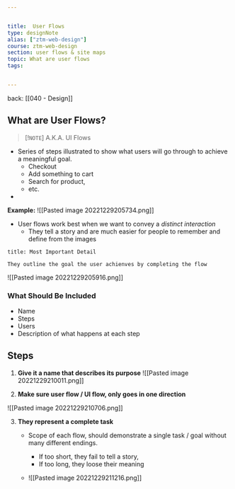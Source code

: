 ```yaml
---


title:  User Flows
type: designNote
alias: ["ztm-web-design"]
course: ztm-web-design
section: user flows & site maps
topic: What are user flows
tags: 


---
```

back: [[040 - Design]]

 ## What are User Flows?

> [!`NOTE`] A.K.A.
> UI Flows

- Series of steps illustrated to show what users will go through to achieve a meaningful goal.
	- Checkout
	- Add something to cart
	- Search for product, 
	- etc. 
- 
**Example:**
 ![[Pasted image 20221229205734.png]]

- User flows work best when we want to convey a *distinct interaction*
	- They tell a story and are much easier for people to remember and define from the images


```ad-attention
title: Most Important Detail

They outline the goal the user achienves by completing the flow
```

![[Pasted image 20221229205916.png]]   


### What Should Be Included
- Name
- Steps
- Users
- Description of what happens at each step


## Steps

1. **Give it a name that describes its purpose**
![[Pasted image 20221229210011.png]]

2. **Make sure user flow / UI flow, only goes in one direction**

![[Pasted image 20221229210706.png]]

3. **They represent a complete task**
	- Scope of each flow, should demonstrate a single task / goal without many different endings.
		- If too short, they fail to tell a story, 
		- If too long, they loose their meaning

	- ![[Pasted image 20221229211216.png]]

